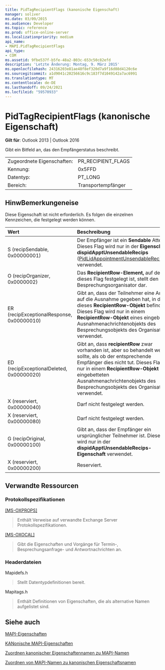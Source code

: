 ```yaml
---
title: PidTagRecipientFlags (kanonische Eigenschaft)
manager: soliver
ms.date: 03/09/2015
ms.audience: Developer
ms.topic: reference
ms.prod: office-online-server
ms.localizationpriority: medium
api_name:
- MAPI.PidTagRecipientFlags
api_type:
- COM
ms.assetid: 9fbe537f-b5fe-48a2-803c-653c50c82efd
description: 'Letzte Änderung: Montag, 9. März 2015'
ms.openlocfilehash: 24316203e81ae48f8ef320d7a9f16d08d4120c6e
ms.sourcegitcommit: a1d9041c20256616c9c183f7d1049142a7ac6991
ms.translationtype: MT
ms.contentlocale: de-DE
ms.lasthandoff: 09/24/2021
ms.locfileid: "59570933"
---
```

# <a name="pidtagrecipientflags-canonical-property"></a>PidTagRecipientFlags (kanonische Eigenschaft)

  
  
**Gilt für**: Outlook 2013 | Outlook 2016 
  
Gibt ein Bitfeld an, das den Empfängerstatus beschreibt.
  
|||
|:-----|:-----|
|Zugeordnete Eigenschaften:  <br/> |PR_RECIPIENT_FLAGS  <br/> |
|Kennung:  <br/> |0x5FFD  <br/> |
|Datentyp:  <br/> |PT_LONG  <br/> |
|Bereich:  <br/> |Transportempfänger  <br/> |
   
## <a name="remarks"></a>HinwBemerkungeneise

Diese Eigenschaft ist nicht erforderlich. Es folgen die einzelnen Kennzeichen, die festgelegt werden können.
  
|**Wert**|**Beschreibung**|
|:-----|:-----|
|S (recipSendable, 0x00000001)  <br/> |Der Empfänger ist ein **Sendable** Attendee. Dieses Flag wird nur in der **Eigenschaft dispidApptUnsendableRecips** ([PidLidAppointmentUnsendableRecipients](pidlidappointmentunsendablerecipients-canonical-property.md)) verwendet.  <br/> |
|O (recipOrganizer, 0x0000002)  <br/> |Das **RecipientRow-Element,** auf dem dieses Flag festgelegt ist, stellt den Besprechungsorganisator dar.  <br/> |
|ER (recipExceptionalResponse, 0x00000010)  <br/> |Gibt an, dass der Teilnehmer eine Antwort auf die Ausnahme gegeben hat, in der sich dieses **RecipientRow-Objekt** befindet. Dieses Flag wird nur in einem **RecipientRow-Objekt** eines eingebetteten Ausnahmenachrichtenobjekts des Besprechungsobjekts des Organisators verwendet.  <br/> |
|ED (recipExceptionalDeleted, 0x00000020)  <br/> |Gibt an, dass **recipientRow** zwar vorhanden ist, aber so behandelt werden sollte, als ob der entsprechende Empfänger dies nicht tut. Dieses Flag wird nur in einem **RecipientRow-Objekt** eines eingebetteten Ausnahmenachrichtenobjekts des Besprechungsobjekts des Organisators verwendet.  <br/> |
|X (reserviert, 0x00000040)  <br/> |Darf nicht festgelegt werden.  <br/> |
|X (reserviert, 0x00000080)  <br/> |Darf nicht festgelegt werden.  <br/> |
|G (recipOriginal, 0x00000100)  <br/> |Gibt an, dass der Empfänger ein ursprünglicher Teilnehmer ist. Dieses Flag wird nur in der **dispidApptUnsendableRecips-Eigenschaft** verwendet.  <br/> |
|X (reserviert, 0x00000200)  <br/> |Reserviert.  <br/> |
   
## <a name="related-resources"></a>Verwandte Ressourcen

### <a name="protocol-specifications"></a>Protokollspezifikationen

[[MS-OXPROPS]](https://msdn.microsoft.com/library/f6ab1613-aefe-447d-a49c-18217230b148%28Office.15%29.aspx)
  
> Enthält Verweise auf verwandte Exchange Server Protokollspezifikationen.
    
[[MS-OXOCAL]](https://msdn.microsoft.com/library/09861fde-c8e4-4028-9346-e7c214cfdba1%28Office.15%29.aspx)
  
> Gibt die Eigenschaften und Vorgänge für Termin-, Besprechungsanfrage- und Antwortnachrichten an.
    
### <a name="header-files"></a>Headerdateien

Mapidefs.h
  
> Stellt Datentypdefinitionen bereit.
    
Mapitags.h
  
> Enthält Definitionen von Eigenschaften, die als alternative Namen aufgelistet sind.
    
## <a name="see-also"></a>Siehe auch



[MAPI-Eigenschaften](mapi-properties.md)
  
[KANonische MAPI-Eigenschaften](mapi-canonical-properties.md)
  
[Zuordnen kanonischer Eigenschaftennamen zu MAPI-Namen](mapping-canonical-property-names-to-mapi-names.md)
  
[Zuordnen von MAPI-Namen zu kanonischen Eigenschaftsnamen](mapping-mapi-names-to-canonical-property-names.md)

